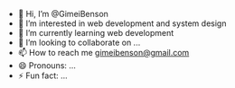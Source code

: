 - 👋 Hi, I’m @GimeiBenson
- 👀 I’m interested in web development and system design
- 🌱 I’m currently learning web development
- 💞️ I’m looking to collaborate on ...
- 📫 How to reach me gimeibenson@gmail.com
- 😄 Pronouns: ...
- ⚡ Fun fact: ...

<!---
GimeiBenson/GimeiBenson is a ✨ special ✨ repository because its `README.md` (this file) appears on your GitHub profile.
You can click the Preview link to take a look at your changes.
--->
